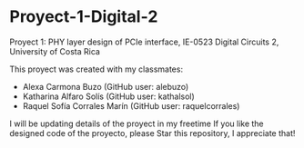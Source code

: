 # Proyect-1-Digital-2
Proyect 1: PHY layer design of PCIe interface, IE-0523 Digital Circuits 2, University of Costa Rica

This proyect was created with my classmates:
- Alexa Carmona Buzo (GitHub user: alebuzo)
- Katharina Alfaro Solís (GitHub user: kathalsol)
- Raquel Sofía Corrales Marín (GitHub user: raquelcorrales)

I will be updating details of the proyect in my freetime
If you like the designed code of the proyecto, please Star this repository, I appreciate that!
